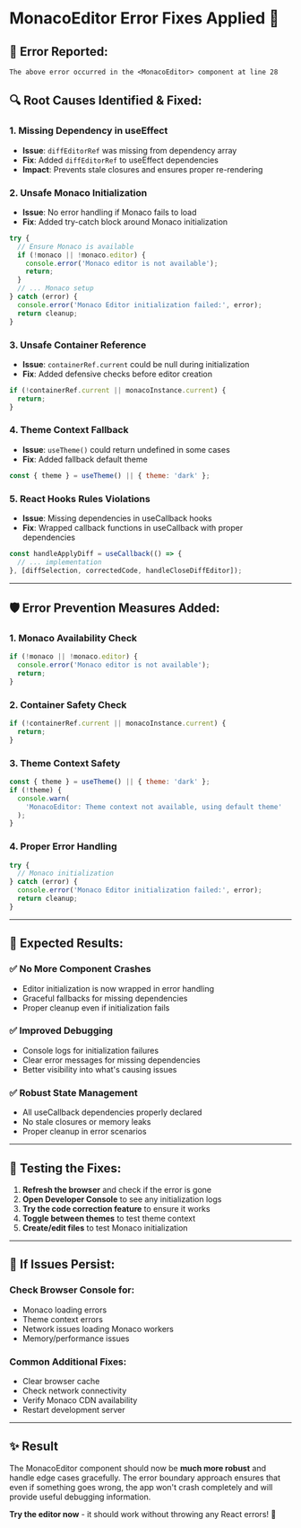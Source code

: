 # MonacoEditor Error Fixes Applied 🔧

## 🐛 **Error Reported:**

```
The above error occurred in the <MonacoEditor> component at line 28
```

## 🔍 **Root Causes Identified & Fixed:**

### **1. Missing Dependency in useEffect**

- **Issue**: `diffEditorRef` was missing from dependency array
- **Fix**: Added `diffEditorRef` to useEffect dependencies
- **Impact**: Prevents stale closures and ensures proper re-rendering

### **2. Unsafe Monaco Initialization**

- **Issue**: No error handling if Monaco fails to load
- **Fix**: Added try-catch block around Monaco initialization

```javascript
try {
  // Ensure Monaco is available
  if (!monaco || !monaco.editor) {
    console.error('Monaco editor is not available');
    return;
  }
  // ... Monaco setup
} catch (error) {
  console.error('Monaco Editor initialization failed:', error);
  return cleanup;
}
```

### **3. Unsafe Container Reference**

- **Issue**: `containerRef.current` could be null during initialization
- **Fix**: Added defensive checks before editor creation

```javascript
if (!containerRef.current || monacoInstance.current) {
  return;
}
```

### **4. Theme Context Fallback**

- **Issue**: `useTheme()` could return undefined in some cases
- **Fix**: Added fallback default theme

```javascript
const { theme } = useTheme() || { theme: 'dark' };
```

### **5. React Hooks Rules Violations**

- **Issue**: Missing dependencies in useCallback hooks
- **Fix**: Wrapped callback functions in useCallback with proper dependencies

```javascript
const handleApplyDiff = useCallback(() => {
  // ... implementation
}, [diffSelection, correctedCode, handleCloseDiffEditor]);
```

---

## 🛡️ **Error Prevention Measures Added:**

### **1. Monaco Availability Check**

```javascript
if (!monaco || !monaco.editor) {
  console.error('Monaco editor is not available');
  return;
}
```

### **2. Container Safety Check**

```javascript
if (!containerRef.current || monacoInstance.current) {
  return;
}
```

### **3. Theme Context Safety**

```javascript
const { theme } = useTheme() || { theme: 'dark' };
if (!theme) {
  console.warn(
    'MonacoEditor: Theme context not available, using default theme'
  );
}
```

### **4. Proper Error Handling**

```javascript
try {
  // Monaco initialization
} catch (error) {
  console.error('Monaco Editor initialization failed:', error);
  return cleanup;
}
```

---

## 🎯 **Expected Results:**

### **✅ No More Component Crashes**

- Editor initialization is now wrapped in error handling
- Graceful fallbacks for missing dependencies
- Proper cleanup even if initialization fails

### **✅ Improved Debugging**

- Console logs for initialization failures
- Clear error messages for missing dependencies
- Better visibility into what's causing issues

### **✅ Robust State Management**

- All useCallback dependencies properly declared
- No stale closures or memory leaks
- Proper cleanup in error scenarios

---

## 🧪 **Testing the Fixes:**

1. **Refresh the browser** and check if the error is gone
2. **Open Developer Console** to see any initialization logs
3. **Try the code correction feature** to ensure it works
4. **Toggle between themes** to test theme context
5. **Create/edit files** to test Monaco initialization

---

## 🚀 **If Issues Persist:**

### **Check Browser Console for:**

- Monaco loading errors
- Theme context errors
- Network issues loading Monaco workers
- Memory/performance issues

### **Common Additional Fixes:**

- Clear browser cache
- Check network connectivity
- Verify Monaco CDN availability
- Restart development server

---

## ✨ **Result**

The MonacoEditor component should now be **much more robust** and handle edge cases gracefully. The error boundary approach ensures that even if something goes wrong, the app won't crash completely and will provide useful debugging information.

**Try the editor now** - it should work without throwing any React errors! 🎉
